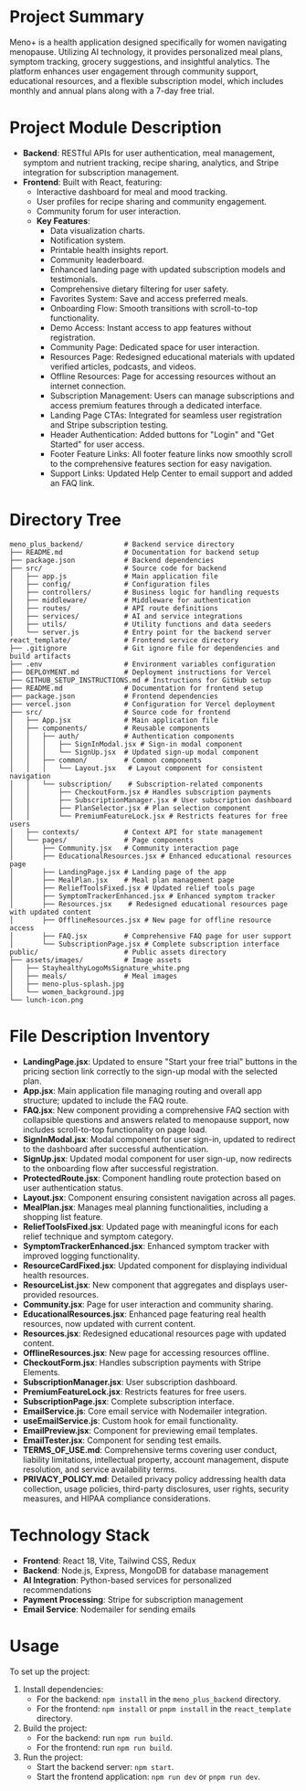 # Project Summary
Meno+ is a health application designed specifically for women navigating menopause. Utilizing AI technology, it provides personalized meal plans, symptom tracking, grocery suggestions, and insightful analytics. The platform enhances user engagement through community support, educational resources, and a flexible subscription model, which includes monthly and annual plans along with a 7-day free trial.

# Project Module Description
- **Backend**: RESTful APIs for user authentication, meal management, symptom and nutrient tracking, recipe sharing, analytics, and Stripe integration for subscription management.
- **Frontend**: Built with React, featuring:
  - Interactive dashboard for meal and mood tracking.
  - User profiles for recipe sharing and community engagement.
  - Community forum for user interaction.
  - **Key Features**:
    - Data visualization charts.
    - Notification system.
    - Printable health insights report.
    - Community leaderboard.
    - Enhanced landing page with updated subscription models and testimonials.
    - Comprehensive dietary filtering for user safety.
    - Favorites System: Save and access preferred meals.
    - Onboarding Flow: Smooth transitions with scroll-to-top functionality.
    - Demo Access: Instant access to app features without registration.
    - Community Page: Dedicated space for user interaction.
    - Resources Page: Redesigned educational materials with updated verified articles, podcasts, and videos.
    - Offline Resources: Page for accessing resources without an internet connection.
    - Subscription Management: Users can manage subscriptions and access premium features through a dedicated interface.
    - Landing Page CTAs: Integrated for seamless user registration and Stripe subscription testing.
    - Header Authentication: Added buttons for "Login" and "Get Started" for user access.
    - Footer Feature Links: All footer feature links now smoothly scroll to the comprehensive features section for easy navigation.
    - Support Links: Updated Help Center to email support and added an FAQ link.

# Directory Tree
```
meno_plus_backend/          # Backend service directory
├── README.md               # Documentation for backend setup
├── package.json            # Backend dependencies
├── src/                    # Source code for backend
│   ├── app.js              # Main application file
│   ├── config/             # Configuration files
│   ├── controllers/        # Business logic for handling requests
│   ├── middleware/         # Middleware for authentication
│   ├── routes/             # API route definitions
│   ├── services/           # AI and service integrations
│   ├── utils/              # Utility functions and data seeders
│   └── server.js           # Entry point for the backend server
react_template/             # Frontend service directory
├── .gitignore              # Git ignore file for dependencies and build artifacts
├── .env                    # Environment variables configuration
├── DEPLOYMENT.md           # Deployment instructions for Vercel
├── GITHUB_SETUP_INSTRUCTIONS.md # Instructions for GitHub setup
├── README.md               # Documentation for frontend setup
├── package.json            # Frontend dependencies
├── vercel.json             # Configuration for Vercel deployment
├── src/                    # Source code for frontend
│   ├── App.jsx             # Main application file
│   ├── components/         # Reusable components
│   │   ├── auth/           # Authentication components
│   │   │   ├── SignInModal.jsx # Sign-in modal component
│   │   │   └── SignUp.jsx  # Updated sign-up modal component
│   │   ├── common/         # Common components
│   │   │   └── Layout.jsx   # Layout component for consistent navigation
│   │   └── subscription/    # Subscription-related components
│   │       ├── CheckoutForm.jsx # Handles subscription payments
│   │       ├── SubscriptionManager.jsx # User subscription dashboard
│   │       ├── PlanSelector.jsx # Plan selection component
│   │       └── PremiumFeatureLock.jsx # Restricts features for free users
│   ├── contexts/           # Context API for state management
│   └── pages/              # Page components
│       ├── Community.jsx   # Community interaction page
│       ├── EducationalResources.jsx # Enhanced educational resources page
│       ├── LandingPage.jsx # Landing page of the app
│       ├── MealPlan.jsx    # Meal plan management page
│       ├── ReliefToolsFixed.jsx # Updated relief tools page
│       ├── SymptomTrackerEnhanced.jsx # Enhanced symptom tracker
│       ├── Resources.jsx    # Redesigned educational resources page with updated content
│       ├── OfflineResources.jsx # New page for offline resource access
│       ├── FAQ.jsx         # Comprehensive FAQ page for user support
│       └── SubscriptionPage.jsx # Complete subscription interface
public/                     # Public assets directory
├── assets/images/          # Image assets
│   ├── StayhealthyLogoMsSignature_white.png
│   ├── meals/              # Meal images
│   ├── meno-plus-splash.jpg
│   └── women_background.jpg
└── lunch-icon.png
```

# File Description Inventory
- **LandingPage.jsx**: Updated to ensure "Start your free trial" buttons in the pricing section link correctly to the sign-up modal with the selected plan.
- **App.jsx**: Main application file managing routing and overall app structure; updated to include the FAQ route.
- **FAQ.jsx**: New component providing a comprehensive FAQ section with collapsible questions and answers related to menopause support, now includes scroll-to-top functionality on page load.
- **SignInModal.jsx**: Modal component for user sign-in, updated to redirect to the dashboard after successful authentication.
- **SignUp.jsx**: Updated modal component for user sign-up, now redirects to the onboarding flow after successful registration.
- **ProtectedRoute.jsx**: Component handling route protection based on user authentication status.
- **Layout.jsx**: Component ensuring consistent navigation across all pages.
- **MealPlan.jsx**: Manages meal planning functionalities, including a shopping list feature.
- **ReliefToolsFixed.jsx**: Updated page with meaningful icons for each relief technique and symptom category.
- **SymptomTrackerEnhanced.jsx**: Enhanced symptom tracker with improved logging functionality.
- **ResourceCardFixed.jsx**: Updated component for displaying individual health resources.
- **ResourceList.jsx**: New component that aggregates and displays user-provided resources.
- **Community.jsx**: Page for user interaction and community sharing.
- **EducationalResources.jsx**: Enhanced page featuring real health resources, now updated with current content.
- **Resources.jsx**: Redesigned educational resources page with updated content.
- **OfflineResources.jsx**: New page for accessing resources offline.
- **CheckoutForm.jsx**: Handles subscription payments with Stripe Elements.
- **SubscriptionManager.jsx**: User subscription dashboard.
- **PremiumFeatureLock.jsx**: Restricts features for free users.
- **SubscriptionPage.jsx**: Complete subscription interface.
- **EmailService.js**: Core email service with Nodemailer integration.
- **useEmailService.js**: Custom hook for email functionality.
- **EmailPreview.jsx**: Component for previewing email templates.
- **EmailTester.jsx**: Component for sending test emails.
- **TERMS_OF_USE.md**: Comprehensive terms covering user conduct, liability limitations, intellectual property, account management, dispute resolution, and service availability terms.
- **PRIVACY_POLICY.md**: Detailed privacy policy addressing health data collection, usage policies, third-party disclosures, user rights, security measures, and HIPAA compliance considerations.

# Technology Stack
- **Frontend**: React 18, Vite, Tailwind CSS, Redux
- **Backend**: Node.js, Express, MongoDB for database management
- **AI Integration**: Python-based services for personalized recommendations
- **Payment Processing**: Stripe for subscription management
- **Email Service**: Nodemailer for sending emails

# Usage
To set up the project:
1. Install dependencies:
   - For the backend: `npm install` in the `meno_plus_backend` directory.
   - For the frontend: `npm install` or `pnpm install` in the `react_template` directory.
2. Build the project:
   - For the backend: run `npm run build`.
   - For the frontend: run `npm run build`.
3. Run the project:
   - Start the backend server: `npm start`.
   - Start the frontend application: `npm run dev` or `pnpm run dev`.
